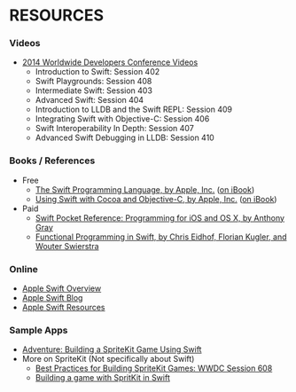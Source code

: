 # RESOURCES

### Videos
- [2014 Worldwide Developers Conference Videos](https://developer.apple.com/videos/wwdc/2014/)
  - Introduction to Swift: Session 402
  - Swift Playgrounds: Session 408
  - Intermediate Swift: Session 403
  - Advanced Swift: Session 404
  - Introduction to LLDB and the Swift REPL: Session 409
  - Integrating Swift with Objective-C: Session 406
  - Swift Interoperability In Depth: Session 407
  - Advanced Swift Debugging in LLDB: Session 410

### Books / References
- Free
  - [The Swift Programming Language, by Apple, Inc.](https://developer.apple.com/library/ios/documentation/Swift/Conceptual/Swift_Programming_Language/index.html#//apple_ref/doc/uid/TP40014097-CH3-XID_0) ([on iBook](https://itunes.apple.com/us/book/swift-programming-language/id881256329?mt=11))
  - [Using Swift with Cocoa and Objective-C, by Apple, Inc.](https://developer.apple.com/library/ios/documentation/Swift/Conceptual/BuildingCocoaApps/index.html#//apple_ref/doc/uid/TP40014216-CH2-XID_0) ([on iBook](https://itunes.apple.com/us/book/using-swift-cocoa-objective/id888894773?mt=11))
- Paid
  - [Swift Pocket Reference: Programming for iOS and OS X, by Anthony Gray](http://shop.oreilly.com/product/0636920035640.do)
  - [Functional Programming in Swift, by Chris Eidhof, Florian Kugler, and Wouter Swierstra](http://www.objc.io/books/)

### Online
- [Apple Swift Overview](https://developer.apple.com/swift/)
- [Apple Swift Blog](https://developer.apple.com/swift/blog/)
- [Apple Swift Resources](https://developer.apple.com/swift/resources/)

### Sample Apps
- [Adventure: Building a SpriteKit Game Using Swift](https://developer.apple.com/library/ios/samplecode/Adventure-Swift/Introduction/Intro.html)
- More on SpriteKit (Not specifically about Swift)
  - [Best Practices for Building SpriteKit Games: WWDC Session 608](http://devstreaming.apple.com/videos/wwdc/2014/608xx0tzmkcqkrn/608/608_hd_best_practices_for_building_spritekit_games.mov?dl=1)
  - [Building a game with SpritKit in Swift](https://github.com/mudphone/SpaceRun)

